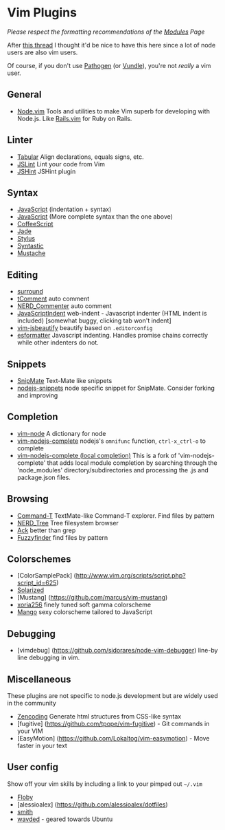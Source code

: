 # Vim Plugins

_Please respect the formatting recommendations of the [Modules](https://github.com/joyent/node/wiki/Modules) Page_

After [this thread](http://groups.google.com/group/nodejs/browse_thread/thread/c5fe809d3cf9ca72) I thought it'd be nice to have this here since a lot of node users are also vim users.

Of course, if you don't use [Pathogen](http://www.vim.org/scripts/script.php?script_id=2332) (or [Vundle](http://github.com/gmarik/vundle)), you're not _really_ a vim user.

## General

* [Node.vim](https://github.com/moll/vim-node) Tools and utilities to make Vim superb for developing with Node.js. Like [Rails.vim](https://github.com/tpope/vim-rails) for Ruby on Rails.

## Linter

* [Tabular](http://vimcasts.org/episodes/aligning-text-with-tabular-vim/) Align declarations, equals signs, etc.
* [JSLint](https://github.com/hallettj/jslint.vim) Lint your code from Vim
* [JSHint](https://github.com/walm/jshint.vim) JSHint plugin


## Syntax

* [JavaScript](https://github.com/pangloss/vim-javascript) (indentation + syntax)
* [JavaScript](https://github.com/jelera/vim-javascript-syntax) (More complete syntax than the one above)
* [CoffeeScript](https://github.com/kchmck/vim-coffee-script)
* [Jade](https://github.com/digitaltoad/vim-jade)
* [Stylus](https://github.com/wavded/vim-stylus)
* [Syntastic](https://github.com/scrooloose/syntastic)
* [Mustache](https://github.com/juvenn/mustache.vim.git)

## Editing

* [surround](http://www.vim.org/scripts/script.php?script_id=1697) 
* [tComment](http://www.vim.org/scripts/script.php?script_id=1173) auto comment
* [NERD_Commenter](http://www.vim.org/scripts/script.php?script_id=1218) auto comment
* [JavaScriptIndent](http://www.vim.org/scripts/script.php?script_id=3081) web-indent - Javascript indenter (HTML indent is included) [somewhat buggy, clicking tab won't indent]
* [vim-jsbeautify](https://github.com/maksimr/vim-jsbeautify) beautify based on `.editorconfig`
* [esformatter](https://gist.github.com/nisaacson/6939960) Javascript indenting. Handles promise chains correctly while other indenters do not. 

## Snippets

* [SnipMate](https://github.com/garbas/vim-snipmate) Text-Mate like snippets
* [nodejs-snippets](https://github.com/jamescarr/snipmate-nodejs) node specific snippet for SnipMate. Consider forking and improving

## Completion

* [vim-node](https://github.com/guileen/vim-node) A dictionary for node
* [vim-nodejs-complete](https://github.com/myhere/vim-nodejs-complete) nodejs's `omnifunc` function, `ctrl-x_ctrl-o` to complete
* [vim-nodejs-complete (local completion)](https://github.com/ahayman/vim-nodejs-complete) This is a fork of 'vim-nodejs-complete' that adds local module completion by searching through the 'node_modules' directory/subdirectories and processing the .js and package.json files.

## Browsing

* [Command-T](http://www.vim.org/scripts/script.php?script_id=3025) TextMate-like Command-T explorer. Find files by pattern
* [NERD_Tree](http://www.vim.org/scripts/script.php?script_id=1658) Tree filesystem browser
* [Ack](https://github.com/mileszs/ack.vim) better than grep
* [Fuzzyfinder](http://www.vim.org/scripts/script.php?script_id=1984) find files by pattern

## Colorschemes

* [ColorSamplePack] (http://www.vim.org/scripts/script.php?script_id=625)
* [Solarized](https://github.com/altercation/vim-colors-solarized)
* [Mustang] (https://github.com/marcus/vim-mustang)
* [xoria256](http://www.vim.org/scripts/script.php?script_id=2140) finely tuned soft gamma colorscheme
* [Mango](https://github.com/goatslacker/mango.vim) sexy colorscheme tailored to JavaScript

## Debugging

* [vimdebug] (https://github.com/sidorares/node-vim-debugger) line-by line debugging in vim.

## Miscellaneous

These plugins are not specific to node.js development but are widely used in the community

* [Zencoding](http://www.vim.org/scripts/script.php?script_id=2981) Generate html structures from CSS-like syntax
* [fugitive] (https://github.com/tpope/vim-fugitive) - Git commands in your VIM
* [EasyMotion] (https://github.com/Lokaltog/vim-easymotion) - Move faster in your text

## User config

Show off your vim skills by including a link to your pimped out `~/.vim`

* [Floby](https://github.com/Floby/vim-config)
* [alessioalex] (https://github.com/alessioalex/dotfiles)
* [smith](https://github.com/smith/vim-config)
* [wavded](https://github.com/wavded/.vim) - geared towards Ubuntu